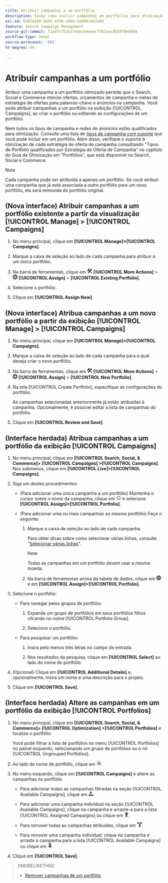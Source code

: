 ```yaml
---
title: Atribuir campanhas a um portfólio
description: Saiba como incluir campanhas em portfólios para otimização.
exl-id: 62876260-dadd-4f4b-a5b9-1e04914e3a89
feature: Search Campaign Management
source-git-commit: f1ad7c7535a7edece4eeecf7b2aac8b59f8eb6b9
workflow-type: tm+mt
source-wordcount: '601'
ht-degree: 0%

---
```


# Atribuir campanhas a um portfólio

Atribuir uma campanha a um portfólio otimizado permite que o Search, Social e Commerce otimize ofertas, orçamentos de campanha e metas de estratégia de ofertas para palavras-chave e anúncios na campanha. Você pode atribuir campanhas a um portfólio na exibição [!UICONTROL Campaigns], ao criar o portfólio ou editando as configurações de um portfólio.

Nem todos os tipos de campanha e redes de anúncios estão qualificados para otimização. Consulte uma lista de [tipos de campanha com suporte](/help/search-social-commerce/introduction/supported-inventory.md) que você pode incluir em um portfólio. Além disso, verifique o suporte à otimização de cada estratégia de oferta de campanha consultando &quot;Tipos de Portfolio qualificados por Estratégia de Oferta de Campanha&quot; no capítulo do Guia de Otimização em &quot;Portfólios&quot;, que está disponível no Search, Social e Commerce.<!-- verify convention for referencing Optimization Guide here -->

>[!NOTE]
>
>Cada campanha pode ser atribuída a apenas um portfólio. Se você atribuir uma campanha que já está associada a outro portfólio para um novo portfólio, ela será removida do portfólio original.

## (Nova interface) Atribuir campanhas a um portfólio existente a partir da visualização [!UICONTROL Manage] > [!UICONTROL Campaigns]

1. No menu principal, clique em **[!UICONTROL Manage]>[!UICONTROL Campaigns]**.

1. Marque a caixa de seleção ao lado de cada campanha para atribuir a um único portfólio.

1. Na barra de ferramentas, clique em ![Mais Ações](/help/search-social-commerce/assets/more-actions.png "Mais Ações") **[!UICONTROL More Actions]** > ![Atribuir](/help/search-social-commerce/assets/assign.png "Atribuir") **[!UICONTROL Assign]** > **[!UICONTROL Existing Portfolio]**.

1. Selecione o portfólio.

1. Clique em **[!UICONTROL Assign Now]**.

## (Nova interface) Atribua campanhas a um novo portfólio a partir da exibição [!UICONTROL Manage] > [!UICONTROL Campaigns]

1. No menu principal, clique em **[!UICONTROL Manage]>[!UICONTROL Campaigns]**.

1. Marque a caixa de seleção ao lado de cada campanha para a qual deseja criar o novo portfólio.

1. Na barra de ferramentas, clique em ![Mais Ações](/help/search-social-commerce/assets/more-actions.png "Mais Ações") **[!UICONTROL More Actions]** > ![Atribuir](/help/search-social-commerce/assets/assign.png "Atribuir") **[!UICONTROL Assign]** > **[!UICONTROL New Portfolio]**.

1. Na tela [!UICONTROL Create Portfolio], especifique as configurações do portfólio<!--[portfolio settings](/help/search-social-commerce/beta-ui/manage/portfolios/portfolio-settings.md)-->.

   As campanhas selecionadas anteriormente já estão atribuídas à campanha. Opcionalmente, é possível editar a lista de campanhas do portfólio.

1. Clique em **[!UICONTROL Review and Save]**.

## (Interface herdada) Atribua campanhas a um portfólio da exibição [!UICONTROL Campaigns]

1. No menu principal, clique em **[!UICONTROL Search, Social, & Commerce]> [!UICONTROL Campaigns] >[!UICONTROL Campaigns]**. Nos submenus, clique em **[!UICONTROL Live]>[!UICONTROL Campaigns]**.

1. Siga um destes procedimentos:

   * (Para adicionar uma única campanha a um portfólio) Mantenha o cursor sobre o nome da campanha, clique em ![Botão Menu](/help/search-social-commerce/assets/arrow-dropdown-menu.png "Botão Menu") e selecione **[!UICONTROL Assign]>[!UICONTROL Portfolio]**.

   * (Para adicionar uma ou mais campanhas ao mesmo portfólio) Faça o seguinte:

      1. Marque a caixa de seleção ao lado de cada campanha.

         Para obter dicas sobre como selecionar várias linhas, consulte &quot;[Selecionar várias linhas](/help/search-social-commerce/common-tasks/navigation-editing-selection/multiple-rows-select.md)&quot;.

         >[!NOTE]
         >
         >Todas as campanhas em um portfólio devem usar a mesma moeda.

      1. Na barra de ferramentas acima da tabela de dados, clique em ![Mais](/help/search-social-commerce/assets/more.png "Mais") e em **[!UICONTROL Assign]>[!UICONTROL Portfolio]**.

1. Selecione o portfólio:

   * Para navegar pelos grupos de portfólio:

      1. Expanda um grupo de portfólios em seus portfólios filhos clicando no nome [!UICONTROL Portfolio Group].

      1. Selecione o portfólio.

   * Para pesquisar um portfólio:

      1. Insira pelo menos três letras no campo de entrada.

      1. Nos resultados da pesquisa, clique em **[!UICONTROL Select]** ao lado do nome do portfólio.

1. (Opcional) Clique em **[!UICONTROL Additional Details]** e, opcionalmente, insira um nome e uma descrição para o projeto.

1. Clique em **[!UICONTROL Save]**.

## (Interface herdada) Altere as campanhas em um portfólio da exibição [!UICONTROL Portfolios]

1. No menu principal, clique em **[!UICONTROL Search, Social, & Commerce]> [!UICONTROL Optimization] >[!UICONTROL Portfolios]** e localize o portfólio.

   Você pode filtrar a lista de portfólios no menu [!UICONTROL Portfolios] no painel esquerdo, selecionando um grupo de portfólios ou o nó [!UICONTROL Ungrouped Portfolios].

1. Ao lado do nome do portfólio, clique em ![Botão Exibir/editar configurações](/help/search-social-commerce/assets/settings.png "Botão Exibir/editar configurações").

1. No menu esquerdo, clique em **[!UICONTROL Campaigns]** e altere as campanhas no portfólio:

   * Para adicionar todas as campanhas filtradas na seção [!UICONTROL Available Campaigns], clique em ![Atribuir todas as campanhas ao portfólio](/help/search-social-commerce/assets/arrow-assign-all.png "Atribuir todas as campanhas ao portfólio").

   * Para adicionar uma campanha individual na seção [!UICONTROL Available Campaigns], clique na campanha e arraste-a para a lista [!UICONTROL Assigned Campaigns] ou clique em ![Atribuir campanha ao portfólio](/help/search-social-commerce/assets/arrow-assign.png "Atribuir campanha ao portfólio").

   * Para remover todas as campanhas atribuídas, clique em ![Remover todas as campanhas do portfólio](/help/search-social-commerce/assets/arrow-remove-all.png "Remover todas as campanhas do portfólio").

   * Para remover uma campanha individual, clique na campanha e arraste a campanha para a lista [!UICONTROL Available Campaigns] ou clique em ![Remover campanha do portfólio](/help/search-social-commerce/assets/arrow-remove.png "Remover campanha do portfólio").

1. Clique em **[!UICONTROL Save]**.

>[!MORELIKETHIS]
>
>* [Remover campanhas de um portfólio](/help/search-social-commerce/campaign-management/campaign-remove-from-portfolio.md)
